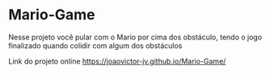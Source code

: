 # Mario-Game

Nesse projeto você pular com o Mario por cima dos obstáculo, tendo o jogo finalizado quando colidir com algum dos obstáculos

Link do projeto online
https://joaovictor-jv.github.io/Mario-Game/
